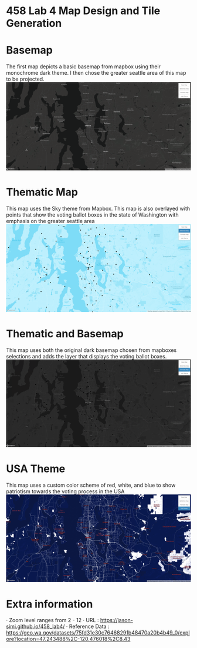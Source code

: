 # 458 Lab 4 Map Design and Tile Generation

# Basemap
The first map depicts a basic basemap from mapbox using their monochrome dark theme. I then chose the greater seattle area of this map to be projected.
![basemap](/imgs/basemap.png)

# Thematic Map
This map uses the Sky theme from Mapbox. This map is also overlayed with points that show the voting ballot boxes in the state of Washington with emphasis on the greater seattle area
![thematic](/imgs/Screenshot%202024-02-11%20021348.png)

# Thematic and Basemap
This map uses both the original dark basemap chosen from mapboxes selections and adds the layer that displays the voting ballot boxes.
![thematicbasemap](/imgs/thematicmap.png)

# USA Theme 
This map uses a custom color scheme of red, white, and blue to show patriotism towards the voting process in the USA
![USAtheme](/imgs/usamap.png)

# Extra information
· Zoom level ranges from 2 - 12
· URL : https://jason-simi.github.io/458_lab4/
· Reference Data : https://geo.wa.gov/datasets/75fd31e30c76468291b48470a20b4b49_0/explore?location=47.243488%2C-120.476018%2C8.43
